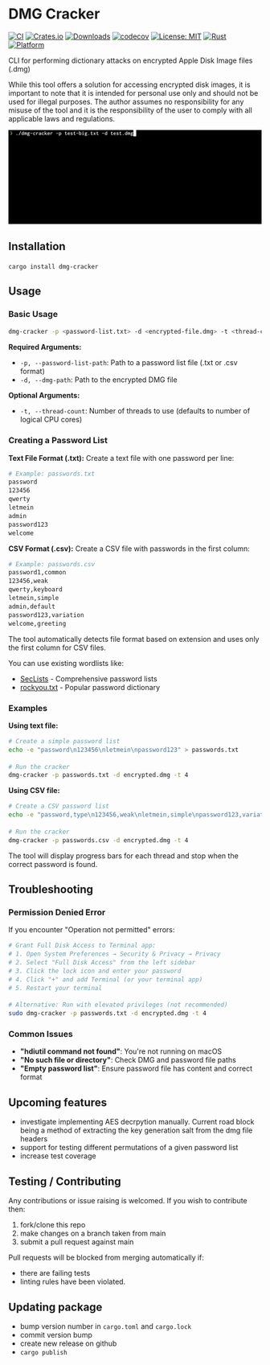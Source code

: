 # DMG Cracker

[![CI](https://github.com/james-ecd/dmg-cracker/actions/workflows/testing-and-linting.yml/badge.svg)](https://github.com/james-ecd/dmg-cracker/actions/workflows/testing-and-linting.yml)
[![Crates.io](https://img.shields.io/crates/v/dmg-cracker)](https://crates.io/crates/dmg-cracker)
[![Downloads](https://img.shields.io/crates/d/dmg-cracker)](https://crates.io/crates/dmg-cracker)
[![codecov](https://codecov.io/gh/james-ecd/dmg-cracker/branch/main/graph/badge.svg?token=C96XYRSKI4)](https://codecov.io/gh/james-ecd/dmg-cracker)
[![License: MIT](https://img.shields.io/badge/License-MIT-blue.svg)](https://opensource.org/licenses/MIT)
[![Rust](https://img.shields.io/badge/rust-1.72.1%2B-orange.svg)](https://www.rust-lang.org)
[![Platform](https://img.shields.io/badge/platform-macOS-lightgrey.svg)](https://www.apple.com/macos)

CLI for performing dictionary attacks on encrypted Apple Disk Image files (.dmg)

While this tool offers a solution for accessing encrypted disk images,
it is important to note that it is intended for personal use only and 
should not be used for illegal purposes. The author assumes no 
responsibility for any misuse of the tool and it is the responsibility 
of the user to comply with all applicable laws and regulations.

<!--suppress HtmlDeprecatedAttribute -->
<p align="center">
  <img src="./resources/demo.gif" alt="Demo GIF">
</p>

## Installation
`cargo install dmg-cracker`

## Usage

### Basic Usage
```bash
dmg-cracker -p <password-list.txt> -d <encrypted-file.dmg> -t <thread-count>
```

**Required Arguments:**
- `-p, --password-list-path`: Path to a password list file (.txt or .csv format)
- `-d, --dmg-path`: Path to the encrypted DMG file

**Optional Arguments:**
- `-t, --thread-count`: Number of threads to use (defaults to number of logical CPU cores)

### Creating a Password List

**Text File Format (.txt):**
Create a text file with one password per line:

```bash
# Example: passwords.txt
password
123456
qwerty
letmein
admin
password123
welcome
```

**CSV Format (.csv):**
Create a CSV file with passwords in the first column:

```bash
# Example: passwords.csv
password1,common
123456,weak
qwerty,keyboard
letmein,simple
admin,default
password123,variation
welcome,greeting
```

The tool automatically detects file format based on extension and uses only the first column for CSV files.

You can use existing wordlists like:
- [SecLists](https://github.com/danielmiessler/SecLists) - Comprehensive password lists
- [rockyou.txt](https://github.com/brannondorsey/naive-hashcat/releases/download/data/rockyou.txt) - Popular password dictionary

### Examples

**Using text file:**
```bash
# Create a simple password list
echo -e "password\n123456\nletmein\npassword123" > passwords.txt

# Run the cracker
dmg-cracker -p passwords.txt -d encrypted.dmg -t 4
```

**Using CSV file:**
```bash
# Create a CSV password list
echo -e "password,type\n123456,weak\nletmein,simple\npassword123,variation" > passwords.csv

# Run the cracker
dmg-cracker -p passwords.csv -d encrypted.dmg -t 4
```

The tool will display progress bars for each thread and stop when the correct password is found.

## Troubleshooting

### Permission Denied Error
If you encounter "Operation not permitted" errors:

```bash
# Grant Full Disk Access to Terminal app:
# 1. Open System Preferences → Security & Privacy → Privacy
# 2. Select "Full Disk Access" from the left sidebar
# 3. Click the lock icon and enter your password
# 4. Click "+" and add Terminal (or your terminal app)
# 5. Restart your terminal

# Alternative: Run with elevated privileges (not recommended)
sudo dmg-cracker -p passwords.txt -d encrypted.dmg -t 4
```

### Common Issues
- **"hdiutil command not found"**: You're not running on macOS
- **"No such file or directory"**: Check DMG and password file paths
- **"Empty password list"**: Ensure password file has content and correct format

## Upcoming features
- investigate implementing AES decrpytion manually. Current road block being a method of extracting the key generation salt from the dmg file headers
- support for testing different permutations of a given password list
- increase test coverage

## Testing / Contributing
Any contributions or issue raising is welcomed. If you wish to contribute then:
1. fork/clone this repo
2. make changes on a branch taken from main
3. submit a pull request against main

Pull requests will be blocked from merging automatically if:
- there are failing tests
- linting rules have been violated.

## Updating package
- bump version number in `cargo.toml` and `cargo.lock`
- commit version bump
- create new release on github
- `cargo publish`
